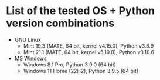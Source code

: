 # List of the tested OS + Python version combinations

* GNU Linux
  * Mint 19.3 (MATE, 64 bit, kernel v4.15.0), Python v3.6.9
  * Mint 21.1 (MATE, 64 bit, kernel v5.19.0), Python v3.10.6
* MS Windows
  * Windows 8.1 Pro, Python 3.9.0 (64 bit)
  * Windows 11 Home (22H2), Python 3.9.5 (64 bit)

